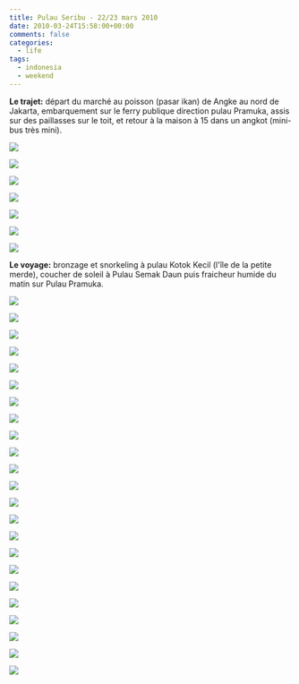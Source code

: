 ```yaml
---
title: Pulau Seribu - 22/23 mars 2010
date: 2010-03-24T15:58:00+00:00
comments: false
categories:
  - life
tags:
  - indonesia
  - weekend
---
```

**Le trajet:** départ du marché au poisson (pasar ikan) de Angke au nord de Jakarta, embarquement sur le ferry publique direction pulau Pramuka, assis sur des paillasses sur le toit, et retour à la maison à 15 dans un angkot (mini-bus très mini).

![](DSC_0077.jpg)

![](DSC_0081.jpg)

![](DSC_0084.jpg)

![](DSC_0780.jpg)

![](DSC_0800.jpg)

![](DSC_0801.jpg)

![](DSC_0808.jpg)

**Le voyage:** bronzage et snorkeling à pulau Kotok Kecil (l'île de la petite merde), coucher de soleil à Pulau Semak Daun puis fraicheur humide du matin sur Pulau Pramuka.

![](DSC_0206.jpg)

![](DSC_0231.jpg)

![](DSC_0255.jpg)

![](DSC_0293.jpg)

![](DSC_0339.jpg)

![](DSC_0373.jpg)

![](DSC_0388.jpg)

![](DSC_0392.jpg)

![](DSC_0396.jpg)

![](DSC_0397.jpg)

![](DSC_0405.jpg)

![](DSC_0410.jpg)

![](DSC_0417.jpg)

![](DSC_0486.jpg)

![](DSC_0573.jpg)

![](DSC_0577.jpg)

![](DSC_0592.jpg)

![](DSC_0612.jpg)

![](DSC_0664.jpg)

![](DSC_0674.jpg)

![](DSC_0678.jpg)

![](DSC_0712.jpg)

![](DSC_0713.jpg)